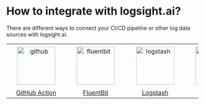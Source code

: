 # How to integrate with logsight.ai?

There are different ways to connect your CI/CD pipeline or other log data sources with logsight.ai.


| | | | | |
| :-: | :-: | :-: | :-: | :-: |
| [<img src="https://logsight.ai/assets/img/github.png" alt="github" width="100" style="vertical-align:middle;margin:5px 20px"/>](/integration/github_action.md) | [<img src="https://logsight.ai/assets/img/logo-fluentbit.png" alt="fluentbit" width="100" style="vertical-align:middle;margin:5px 20px"/>](/integration/fluentbit.md) | [<img src="https://logsight.ai/assets/img/logstash.png" alt="logstash" width="100" style="vertical-align:middle;margin:5px 20px"/>](/integration/logstash.md) | [<img src="https://logsight.ai/assets/img/upload-file.png" alt="file-upload" width="100" style="vertical-align:middle;margin:5px 20px"/>](/integration/upload_files.md) | [<img src="https://logsight.ai/assets/icons/swagger_logo.svg" alt="rest-api" width="100" style="vertical-align:middle;margin:5px 20px"/>](/integration/rest-api.md) | 
| [GitHub Action](/integration/github_action.md) | [FluentBit](/integration/fluentbit.md) | [Logstash](/integration/logstash.md)| [Upload file](/integration/upload_files.md) | [REST API](/integration/rest-api.md) | 


